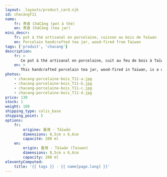 ```yaml
---
layout: _layouts/product_card.njk
id: chacangT11
name:
    fr: 茶倉 CháCāng (pot à thé) 
    en: 茶倉 CháCāng (tea jar)
mini_descr:
    fr: pot à thé artisanal en porcelaine, cuisson au bois de Taïwan
    en: Porcelain handcrafted tea jar, wood-fired from Taiwan
tags: ['produit', 'chacang']
description: 
    fr: >
       Ce pot à thé artisanal en porcelaine, cuit au feu de bois à Taïwan, est une pièce unique où chaque détail raconte une histoire.<!--more--> Ses teintes chaleureuses et son fini texturé apportent une touche d’élégance naturelle à vos moments de thé. Un bel équilibre entre authenticité et simplicité.
    en: >
       This handcrafted porcelain tea jar, wood-fired in Taiwan, is a unique piece where every detail tells a story.<!--more--> Its warm tones and textured finish bring a natural elegance to your tea moments. A perfect balance of authenticity and simplicity.
photos:
    - chacang-porcelaine-bois_T11-a.jpg
    - chacang-porcelaine-bois_T11-b.jpg
    - chacang-porcelaine-bois_T11-c.jpg
    - chacang-porcelaine-bois_T11-d.jpg
price: 130
stock: 1
weight: 160
shipping_type: colis_base
shipping_point: 5
options:
    fr:
        origine: 臺灣 - Táiwān
        dimensions: 8,5cm x 6,6cm
        capacité: 200 ml
    en:
        origin: 臺灣 - Táiwān (Taiwan)
        dimensions: 8,5cm x 6,6cm
        capacity: 200 ml
eleventyComputed:
    title: '{{ tags }} - {{ name[page.lang] }}'
---
```

